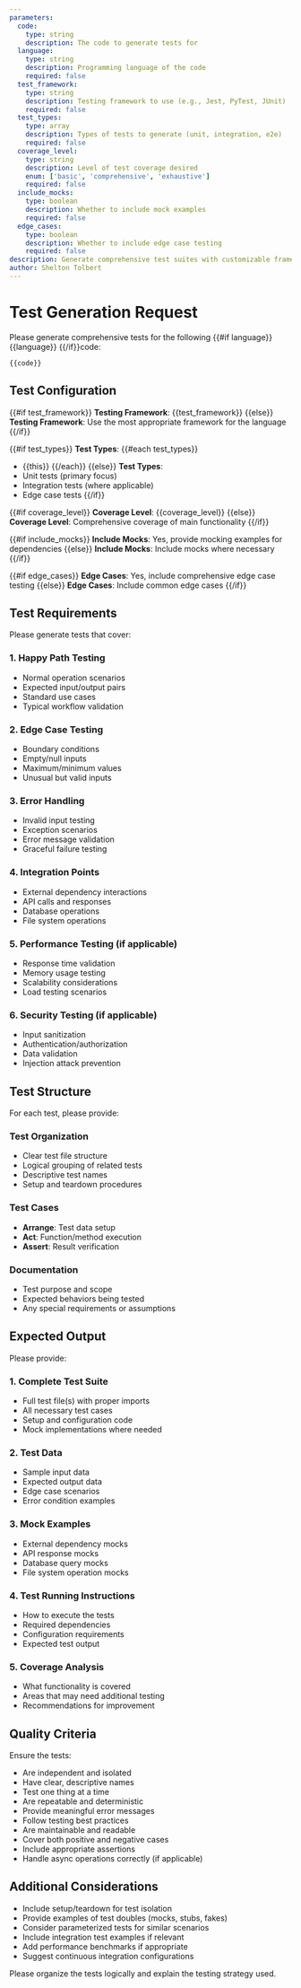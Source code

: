 ```yaml
---
parameters:
  code:
    type: string
    description: The code to generate tests for
  language:
    type: string
    description: Programming language of the code
    required: false
  test_framework:
    type: string
    description: Testing framework to use (e.g., Jest, PyTest, JUnit)
    required: false
  test_types:
    type: array
    description: Types of tests to generate (unit, integration, e2e)
    required: false
  coverage_level:
    type: string
    description: Level of test coverage desired
    enum: ['basic', 'comprehensive', 'exhaustive']
    required: false
  include_mocks:
    type: boolean
    description: Whether to include mock examples
    required: false
  edge_cases:
    type: boolean
    description: Whether to include edge case testing
    required: false
description: Generate comprehensive test suites with customizable framework and coverage
author: Shelton Tolbert
---
```

# Test Generation Request

Please generate comprehensive tests for the following {{#if language}}{{language}} {{/if}}code:

```{{#if language}}{{language}}{{/if}}
{{code}}
```

## Test Configuration

{{#if test_framework}}
**Testing Framework**: {{test_framework}}
{{else}}
**Testing Framework**: Use the most appropriate framework for the language
{{/if}}

{{#if test_types}}
**Test Types**:
{{#each test_types}}
- {{this}}
{{/each}}
{{else}}
**Test Types**:
- Unit tests (primary focus)
- Integration tests (where applicable)
- Edge case tests
{{/if}}

{{#if coverage_level}}
**Coverage Level**: {{coverage_level}}
{{else}}
**Coverage Level**: Comprehensive coverage of main functionality
{{/if}}

{{#if include_mocks}}
**Include Mocks**: Yes, provide mocking examples for dependencies
{{else}}
**Include Mocks**: Include mocks where necessary
{{/if}}

{{#if edge_cases}}
**Edge Cases**: Yes, include comprehensive edge case testing
{{else}}
**Edge Cases**: Include common edge cases
{{/if}}

## Test Requirements

Please generate tests that cover:

### 1. Happy Path Testing
- Normal operation scenarios
- Expected input/output pairs
- Standard use cases
- Typical workflow validation

### 2. Edge Case Testing
- Boundary conditions
- Empty/null inputs
- Maximum/minimum values
- Unusual but valid inputs

### 3. Error Handling
- Invalid input testing
- Exception scenarios
- Error message validation
- Graceful failure testing

### 4. Integration Points
- External dependency interactions
- API calls and responses
- Database operations
- File system operations

### 5. Performance Testing (if applicable)
- Response time validation
- Memory usage testing
- Scalability considerations
- Load testing scenarios

### 6. Security Testing (if applicable)
- Input sanitization
- Authentication/authorization
- Data validation
- Injection attack prevention

## Test Structure

For each test, please provide:

### Test Organization
- Clear test file structure
- Logical grouping of related tests
- Descriptive test names
- Setup and teardown procedures

### Test Cases
- **Arrange**: Test data setup
- **Act**: Function/method execution
- **Assert**: Result verification

### Documentation
- Test purpose and scope
- Expected behaviors being tested
- Any special requirements or assumptions

## Expected Output

Please provide:

### 1. Complete Test Suite
- Full test file(s) with proper imports
- All necessary test cases
- Setup and configuration code
- Mock implementations where needed

### 2. Test Data
- Sample input data
- Expected output data
- Edge case scenarios
- Error condition examples

### 3. Mock Examples
- External dependency mocks
- API response mocks
- Database query mocks
- File system operation mocks

### 4. Test Running Instructions
- How to execute the tests
- Required dependencies
- Configuration requirements
- Expected test output

### 5. Coverage Analysis
- What functionality is covered
- Areas that may need additional testing
- Recommendations for improvement

## Quality Criteria

Ensure the tests:
- Are independent and isolated
- Have clear, descriptive names
- Test one thing at a time
- Are repeatable and deterministic
- Provide meaningful error messages
- Follow testing best practices
- Are maintainable and readable
- Cover both positive and negative cases
- Include appropriate assertions
- Handle async operations correctly (if applicable)

## Additional Considerations

- Include setup/teardown for test isolation
- Provide examples of test doubles (mocks, stubs, fakes)
- Consider parameterized tests for similar scenarios
- Include integration test examples if relevant
- Add performance benchmarks if appropriate
- Suggest continuous integration configurations

Please organize the tests logically and explain the testing strategy used.
